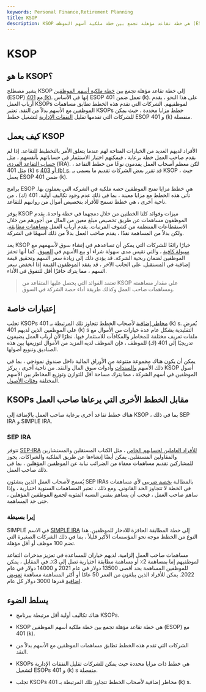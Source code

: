 ```yaml
---
keywords: Personal Finance,Retirement Planning
title: KSOP
description: KSOP هي خطة تقاعد مؤهلة تجمع بين خطة ملكية أسهم الموظف (ESOP) مع 401 (ك).
---
```


# KSOP
## ما هو KSOP؟

يشير مصطلح KSOP إلى خطة تقاعد مؤهلة تجمع بين [خطة ملكية أسهم الموظفين](/esop) (ESOP) مع [401 (k)](/401kplan). إنها في الأساس ESOP تعمل ضمن 401 (k). على هذا النحو ، يقدم أرباب العمل KSOPs لموظفيهم. الشركات التي تقدم هذه الخطط تطابق مساهمات الموظفين مع الأسهم بدلاً من النقد. تعتبر KSOPs خطط مزايا محددة ، حيث يمكن للشركات التي تقدمها تقليل [النفقات الإدارية](/administrative-expenses) لتشغيل خطط ESOP و 401 (k) منفصلة.

## كيف يعمل KSOP

الأفراد لديهم العديد من الخيارات المتاحة لهم عندما يتعلق الأمر بالتخطيط للتقاعد. إذا لم يقدم صاحب العمل خطة برعاية ، فيمكنهم اختيار الاستثمار في حساباتهم بأنفسهم ، مثل [حساب التقاعد الفردي](/ira) (IRA). لكن معظم أصحاب العمل يقدمون نوعًا من خطط التقاعد ، مثل 401 (k) s أو [403 (b) s](/403bplan). قد تقرر بعض الشركات تقديم ما يسمى بـ KSOP ، حيث يعمل ESOP ضمن 401 (k).

برامج ESOP هي خطط مزايا تمنح الموظفين حصة ملكية في الشركة التي يعملون بها. تأتي هذه الخطط مع مزايا معينة ، بما في ذلك عدم وجود تكاليف أولية. 401 (ك) ، من ناحية أخرى ، هي خطط تسمح للأفراد بتخصيص أموال من رواتبهم للتقاعد.

يوفر KSOP ميزات وفوائد كلتا الخطتين من خلال دمجهما في خطة واحدة. يقدم الموظفون مساهمات عن طريق تخصيص مبلغ معين من المال من أجورهم من خلال الاستقطاعات المنتظمة من كشوف المرتبات. يقدم أرباب العمل [مساهمات مطابقة](/matchingcontribution). ولكن بدلاً من المساهمة نقدًا ، يقدم صاحب العمل بدلاً من ذلك أسهمًا في الشركة.

يعد KSOP خيارًا رائعًا للشركات التي يمكن أن تساعدهم في إنشاء سوق لأسهمهم مع [سيولة كافية](/liquidity) ، والتي تقيس مدى سهولة شراء أو بيع الأسهم في [السوق](/market). كما أنها تحفز الموظفين لضمان ربحية الشركة. قد يؤدي ذلك إلى زيادة سعر السهم وتحقيق قيمة إضافية في المستقبل. على الجانب الآخر ، قد يفقد الموظفون القيمة إذا انخفض سعر السهم ، مما يترك حافزًا أقل للتفوق في الأداء.

> تعتمد الفوائد التي يحصل عليها المتقاعد من KSOP على مقدار مساهمته ومساهمات صاحب العمل وكذلك طريقة أداء حصة الشركة في السوق.

>

## إعتبارات خاصة

تجلب KSOPs [مخاطر إضافية](/risk) لأصحاب الخطط تتجاوز تلك المرتبطة بـ 401 (k) s. يُعرض على الموظفين الذين لديهم 401 (k) s التقليدية بشكل عام عدة خيارات من الأموال مع ملفات تعريف مختلفة للمخاطر والمكافآت للاستثمار فيها. نظرًا لأن أرباب العمل يضيفون تدريجيًا إلى 401 (ك) للموظف ، فإن الموظف لديه المزيد من الأموال لتوزيعها بين هذه الصناديق وتنويع أصولها.

يمكن أن يكون هناك مجموعة متنوعة من الأوراق المالية داخل صندوق نموذجي ، بما في ذلك الأسهم [والسندات](/bond) وأدوات سوق المال والنقد. من ناحية أخرى ، يركز KSOP أصول الموظفين في أسهم الشركة ، مما يترك مساحة أقل للتوازن وتوزيع المخاطر بين الأسهم المختلفة [وفئات الأصول](/assetclasses).

## KSOPs مقابل الخطط الأخرى التي يرعاها صاحب العمل

هناك خطط تقاعد أخرى برعاية صاحب العمل بالإضافة إلى KSOP ، بما في ذلك SEP IRA و SIMPLE IRA.

### SEP IRA

تتوفر [SEP-IRA](/sep) [للأفراد العاملين لحسابهم الخاص](/self-employed-person) ، مثل الكتاب المستقلين والمستشارين والمقاولين المستقلين. يمكن أيضًا إنشاءها عن طريق الملكية والشراكات. يجوز للمشاركين تقديم مساهمات معفاة من الضرائب نيابة عن الموظفين المؤهلين ، بما في ذلك صاحب العمل.

يُسمح لأصحاب العمل الذين ينشئون SEP IRAs بالمطالبة [بخصم ضريبي](/tax-deduction) لأي مساهمات في الخطة لا تتجاوز الحد القانوني. ومع ذلك ، تعتبر المساهمات السنوية اختيارية ، وإذا ساهم صاحب العمل ، فيجب أن يساهم بنفس النسبة المئوية لجميع الموظفين المؤهلين ، حتى حد المساهمة.

### إيرا بسيطة

SIMPLE في الاسم [SIMPLE IRA](/simple-ira) إلى خطة المطابقة الحافزة للادخار للموظفين. هذا النوع من الخطط موجه نحو المؤسسات الأكبر قليلاً ، بما في ذلك الشركات الصغيرة التي تضم 100 موظف أو أقل مؤهلة.

مساهمات صاحب العمل إلزامية. لديهم خياران للمساعدة في تعزيز مدخرات التقاعد لموظفيهم إما بمساهمة 2٪ أو مساهمة مطابقة اختيارية تصل إلى 3٪. في المقابل ، يمكن للموظفين المساهمة بحد أقصى 13500 دولار في عام 2021 و 14000 دولار في عام 2022. يمكن للأفراد الذين يبلغون من العمر 50 عامًا أو أكثر المساهمة مساهمة [تعويض إضافية](/catchupcontribution) قدرها 3000 دولار كل عام.

## يسلط الضوء

- هناك تكاليف أولية أقل مرتبطة ببرنامج KSOPs.

- KSOP هي خطة تقاعد مؤهلة تجمع بين خطة ملكية أسهم الموظفين (ESOP) مع 401 (k).

- الشركات التي تقدم هذه الخطط تطابق مساهمات الموظفين مع الأسهم بدلاً من النقد.

- KSOPs هي خطط ذات مزايا محددة حيث يمكن للشركات تقليل النفقات الإدارية لتشغيل ESOPs و 401 (k) s منفصلة.

- تجلب KSOPs مخاطر إضافية لأصحاب الخطط تتجاوز تلك المرتبطة بـ 401 (k) s.


